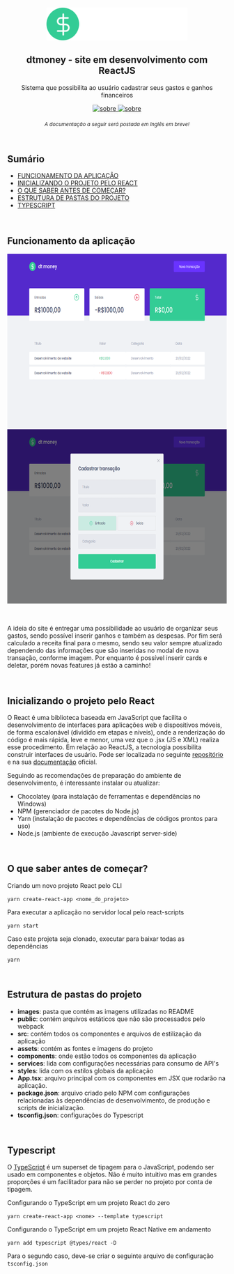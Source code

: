 <p align="center">
  <img src="src/assets/logo.svg" height="75">
  <h2 align="center">dtmoney - site em desenvolvimento com ReactJS</h2>
  <p align="center">Sistema que possibilita ao usuário cadastrar seus gastos e ganhos financeiros<p>
  
  <p align="center">
    <a href="https://www.instagram.com/luis_gustta13/">
    	<img src="https://img.shields.io/badge/-My%20Instagram-%2333CC95" alt="sobre" />
    </a>
    <a href="https://www.linkedin.com/in/luis-gusta-oliveira/">
    	<img src="https://img.shields.io/badge/-My%20Linkedin-%2333CC95" alt="sobre" />
    </a>
  </p>
</p>

<p align="center">
	<sub>
		<i>A documentação a seguir será postada em Inglês em breve!</i>
	</sub>
</p>

<br>

## Sumário

- [FUNCIONAMENTO DA APLICAÇÃO](#Funcionamento)
- [INICIALIZANDO O PROJETO PELO REACT](#Inicio)
- [O QUE SABER ANTES DE COMEÇAR?](#Saber)
- [ESTRUTURA DE PASTAS DO PROJETO](#Estrutura)
- [TYPESCRIPT](#Type)

<br>

<div id='Funcionamento'/>
	
## Funcionamento da aplicação
	
<p align="center">
  <img src="images/Home.png" height="400">
  <img src="images/Modal.png" height="400">
</p>

<br>

A ideia do site é entregar uma possibilidade ao usuário de organizar seus gastos, sendo possível inserir ganhos e também as despesas. Por fim será calculado a receita final para o mesmo, sendo seu valor sempre atualizado dependendo das informações que são inseridas no modal de nova transação, conforme imagem. Por enquanto é possível inserir cards e deletar, porém novas features já estão a caminho!

<br>

<div id='Inicio'/>

## Inicializando o projeto pelo React

O React é uma biblioteca baseada em JavaScript que facilita o desenvolvimento de interfaces para aplicações web e dispositivos móveis, de forma escalonável (dividido em etapas e níveis), onde a renderização do código é mais rápida, leve e menor, uma vez que o .jsx (JS e XML) realiza esse procedimento.
Em relação ao ReactJS, a tecnologia possibilita construir interfaces de usuário. Pode ser localizada no seguinte [repositório](https://github.com/facebook/react/) e  na sua [documentação](https://pt-br.reactjs.org/docs/getting-started.html) oficial.

Seguindo as recomendações de preparação do ambiente de desenvolvimento, é interessante instalar ou atualizar: 
- Chocolatey (para instalação de ferramentas e dependências no Windows)
- NPM (gerenciador de pacotes do Node.js)
- Yarn (instalação de pacotes e dependências de códigos prontos para uso)
- Node.js (ambiente de execução Javascript server-side)

<br>

<div id='Saber'/>

## O que saber antes de começar?

Criando um novo projeto React pelo CLI

	yarn create-react-app <nome_do_projeto>

Para executar a aplicação no servidor local pelo react-scripts

	yarn start   

Caso este projeta seja clonado, executar para baixar todas as dependências

    yarn

<br>

<div id='Estrutura'/>

## Estrutura de pastas do projeto

- **images**: pasta que contém as imagens utilizadas no README
- **public**: contém arquivos estáticos que não são processados pelo webpack
- **src**: contém todos os componentes e arquivos de estilização da aplicação
- **assets**: contém as fontes e imagens do projeto
- **components**: onde estão todos os componentes da aplicação
- **services**: lida com configurações necessárias para consumo de API's
- **styles**: lida com os estilos globais da aplicação
- **App.tsx**: arquivo principal com os componentes em JSX que rodarão na aplicação.
- **package.json**:  arquivo criado pelo NPM com configurações relacionadas às dependências de desenvolvimento, de produção e scripts de inicialização.
- **tsconfig.json**: configurações do Typescript

<br>

<div id='Type'/>

## Typescript

O [TypeScript](https://www.typescriptlang.org/docs/handbook/intro.html) é um superset de tipagem para o JavaScript, podendo ser usado em componentes e objetos. Não é muito intuitivo mas em grandes proporções é um facilitador para não se perder no projeto por conta de tipagem.

Configurando o TypeScript em um projeto React do zero

	yarn create-react-app <nome> --template typescript 
	
Configurando o TypeScript em um projeto React Native em andamento

	yarn add typescript @types/react -D

Para o segundo caso, deve-se criar o seguinte arquivo de configuração `tsconfig.json`

<br>
